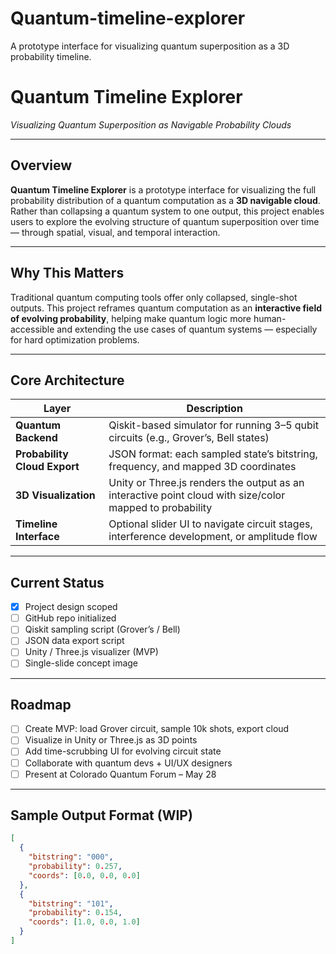 # Quantum-timeline-explorer
A prototype interface for visualizing quantum superposition as a 3D probability timeline.
# Quantum Timeline Explorer  
*Visualizing Quantum Superposition as Navigable Probability Clouds*

---

## Overview

**Quantum Timeline Explorer** is a prototype interface for visualizing the full probability distribution of a quantum computation as a **3D navigable cloud**. Rather than collapsing a quantum system to one output, this project enables users to explore the evolving structure of quantum superposition over time — through spatial, visual, and temporal interaction.

---

## Why This Matters

Traditional quantum computing tools offer only collapsed, single-shot outputs. This project reframes quantum computation as an **interactive field of evolving probability**, helping make quantum logic more human-accessible and extending the use cases of quantum systems — especially for hard optimization problems.

---

## Core Architecture

| Layer | Description |
|-------|-------------|
| **Quantum Backend** | Qiskit-based simulator for running 3–5 qubit circuits (e.g., Grover’s, Bell states) |
| **Probability Cloud Export** | JSON format: each sampled state’s bitstring, frequency, and mapped 3D coordinates |
| **3D Visualization** | Unity or Three.js renders the output as an interactive point cloud with size/color mapped to probability |
| **Timeline Interface** | Optional slider UI to navigate circuit stages, interference development, or amplitude flow |

---

## Current Status

- [x] Project design scoped
- [ ] GitHub repo initialized
- [ ] Qiskit sampling script (Grover’s / Bell)
- [ ] JSON data export script
- [ ] Unity / Three.js visualizer (MVP)
- [ ] Single-slide concept image

---

## Roadmap

- [ ] Create MVP: load Grover circuit, sample 10k shots, export cloud
- [ ] Visualize in Unity or Three.js as 3D points
- [ ] Add time-scrubbing UI for evolving circuit state
- [ ] Collaborate with quantum devs + UI/UX designers
- [ ] Present at Colorado Quantum Forum – May 28

---

## Sample Output Format (WIP)

```json
[
  {
    "bitstring": "000",
    "probability": 0.257,
    "coords": [0.0, 0.0, 0.0]
  },
  {
    "bitstring": "101",
    "probability": 0.154,
    "coords": [1.0, 0.0, 1.0]
  }
]
